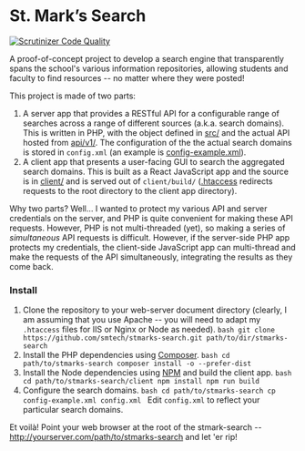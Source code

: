 # St. Mark’s Search

[![Scrutinizer Code Quality](https://scrutinizer-ci.com/g/smtech/stmarks-search/badges/quality-score.png?b=master)](https://scrutinizer-ci.com/g/smtech/stmarks-search/?branch=master)

A proof-of-concept project to develop a search engine that transparently spans the school's various information repositories, allowing students and faculty to find resources -- no matter where they were posted!

This project is made of two parts:

  1. A server app that provides a RESTful API for a configurable range of searches across a range of different sources (a.k.a. search domains). This is written in PHP, with the object defined in [src/](src/) and the actual API hosted from [api/v1/](api/v1/). The configuration of the the actual search domains is stored in `config.xml` (an example is [config-example.xml](config-example.xml)).
  2. A client app that presents a user-facing GUI to search the aggregated search domains. This is built as a React JavaScript app and the source is in [client/](client/) and is served out of `client/build/` ([.htaccess](.htaccess) redirects requests to the root directory to the client app directory).

Why two parts? Well… I wanted to protect my various API and server credentials on the server, and PHP is quite convenient for making these API requests. However, PHP is not multi-threaded (yet), so making a series of _simultaneous_ API requests is difficult. However, if the server-side PHP app protects my credentials, the client-side JavaScript app can multi-thread and make the requests of the API simultaneously, integrating the results as they come back.

### Install

  1. Clone the repository to your web-server document directory (clearly, I am assuming that you use Apache -- you will need to adapt my `.htaccess` files for IIS or Nginx or Node as needed).
    ```bash
    git clone https://github.com/smtech/stmarks-search.git path/to/dir/stmarks-search
    ```
  2. Install the PHP dependencies using [Composer](http://getcomposer.org).
    ```bash
    cd path/to/stmarks-search
    composer install -o --prefer-dist
    ```
  3. Install the Node dependencies using [NPM](https://www.npmjs.com) and build the client app.
    ```bash
    cd path/to/stmarks-search/client
    npm install
    npm run build
    ```
  4. Configure the search domains.
    ```bash
    cd path/to/stmarks-search
    cp config-example.xml config.xml
    ```
    Edit `config.xml` to reflect your particular search domains.

Et voilà! Point your web browser at the root of the stmark-search -- http://yourserver.com/path/to/stmarks-search and let 'er rip!
